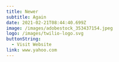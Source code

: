 ```yaml
---
title: Newer
subtitle: Again
date: 2021-02-21T08:44:40.699Z
image: /images/adobestock_353437154.jpeg
logo: /images/twilio-logo.svg
buttonString:
  - Visit Website
link: www.yahoo.com
---
```

